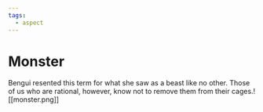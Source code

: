 ```yaml
---
tags:
  - aspect
---
```

# Monster
Bengui resented this term for what she saw as a beast like no other. Those of us who are rational, however, know not to remove them from their cages.![[monster.png]]